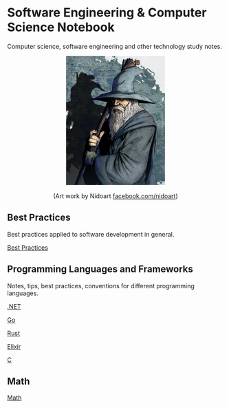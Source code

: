 # Software Engineering & Computer Science Notebook

Computer science, software engineering and other technology study notes.

<div align="center">
  <img width=230 height=300 src="assets/images/gandalf.jpg">

  <p>(Art work by Nidoart <a href="https://www.facebook.com/nidoart/">facebook.com/nidoart</a>)</p>
</div>

## Best Practices

Best practices applied to software development in general.

[Best Practices](docs/Best_Practices/README.md)

## Programming Languages and Frameworks

Notes, tips, best practices, conventions for different programming languages.

[.NET](docs/Languages_And_Frameworks/.NET/README.md)

[Go](docs/Languages_And_Frameworks/Go/README.md)

[Rust](docs/Languages_And_Frameworks/Rust/README.md)

[Elixir](docs/Languages_And_Frameworks/Elixir/README.md)

[C](docs/Languages_And_Frameworks/C/README.md)

## Math

[Math](docs/Math/README.md)
